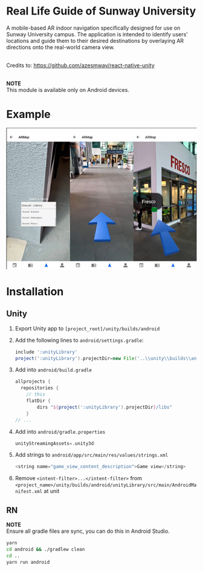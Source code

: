 # Real Life Guide of Sunway University

A mobile-based AR indoor navigation specifically designed for use on Sunway University campus. The application is intended to identify users' locations and guide them to their desired destinations by overlaying AR directions onto the real-world camera view. 

<br/>Credits to: https://github.com/azesmway/react-native-unity

<br/>**NOTE**
<br/>This module is available only on Android devices. 

# Example
![alt text](https://github.com/Alexk0309/Sunway-University-Guide-React-Native/blob/main/image/example.png?raw=true)

# Installation
## Unity
1. Export Unity app to `[project_root]/unity/builds/android`
2. Add the following lines to `android/settings.gradle`:
   ```gradle
   include ':unityLibrary'
   project(':unityLibrary').projectDir=new File('..\\unity\\builds\\android\\unityLibrary')
   ```
3. Add into `android/build.gradle`
    ```gradle
    allprojects {
      repositories {
        // this
        flatDir {
            dirs "${project(':unityLibrary').projectDir}/libs"
        }
    // ...
    ```
4. Add into `android/gradle.properties`
    ```gradle
    unityStreamingAssets=.unity3d
    ```
5. Add strings to ``android/app/src/main/res/values/strings.xml``

    ```javascript
    <string name="game_view_content_description">Game view</string>
    ```
6. Remove `<intent-filter>...</intent-filter>` from ``<project_name>/unity/builds/android/unityLibrary/src/main/AndroidManifest.xml`` at unit

## RN

**NOTE**
<br/>Ensure all gradle files are sync, you can do this in Android Studio.

```sh
yarn
cd android && ./gradlew clean
cd ..
yarn run android
```
 
